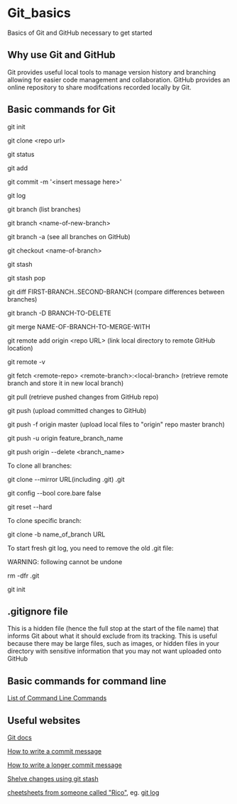 # Git_basics
Basics of Git and GitHub necessary to get started

## Why use Git and GitHub

Git provides useful local tools to manage version history and branching allowing for easier code management and collaboration. GitHub provides an online repository to share modifcations recorded locally by Git. 

## Basic commands for Git

git init

git clone &lt;repo url&gt;

git status

git add

git commit -m '&lt;insert message here&gt;'

git log

git branch (list branches)

git branch &lt;name-of-new-branch&gt;

git branch -a (see all branches on GitHub)

git checkout &lt;name-of-branch&gt;

git stash

git stash pop
  
git diff FIRST-BRANCH..SECOND-BRANCH (compare differences between branches)

git branch -D BRANCH-TO-DELETE

git merge NAME-OF-BRANCH-TO-MERGE-WITH
  
git remote add origin &lt;repo URL&gt; (link local directory to remote GitHub location)
  
git remote -v

git fetch &lt;remote-repo&gt; &lt;remote-branch&gt;:&lt;local-branch&gt; (retrieve remote branch and store it in new local branch)

git pull (retrieve pushed changes from GitHub repo)

git push (upload committed changes to GitHub)

git push -f origin master (upload local files to "origin" repo master branch)

git push -u origin feature_branch_name

git push origin --delete &lt;branch_name&gt;

To clone all branches:

git clone --mirror URL(including .git) .git

git config --bool core.bare false

git reset --hard

To clone specific branch:

git clone -b name_of_branch URL

To start fresh git log, you need to remove the old .git file:

WARNING: following cannot be undone

rm -dfr .git

git init 

## .gitignore file

This is a hidden file (hence the full stop at the start of the file name) that informs Git about what it should exclude from its tracking. This is useful because there may be large files, such as images, or hidden files in your directory with sensitive information that you may not want uploaded onto GitHub

## Basic commands for command line

[List of Command Line Commands](https://www.codecademy.com/articles/command-line-commands)

## Useful websites

[Git docs](https://git-scm.com/doc)

[How to write a commit message](https://chris.beams.io/posts/git-commit/)

[How to write a longer commit message](https://medium.com/@haydar_ai/learning-how-to-git-creating-a-longer-commit-message-16ca32746c3a)

[Shelve changes using git stash](https://www.atlassian.com/git/tutorials/saving-changes/git-stash)

[cheetsheets from someone called "Rico"](https://devhints.io/), eg. [git log](https://devhints.io/git-log)




